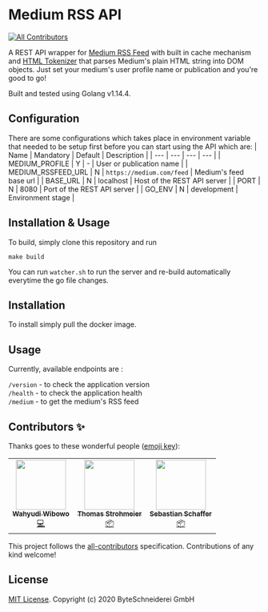 # Medium RSS API
<!-- ALL-CONTRIBUTORS-BADGE:START - Do not remove or modify this section -->
[![All Contributors](https://img.shields.io/badge/all_contributors-3-orange.svg?style=flat-square)](#contributors-)
<!-- ALL-CONTRIBUTORS-BADGE:END -->

A REST API wrapper for [Medium RSS Feed](https://help.medium.com/hc/en-us/articles/214874118-RSS-feeds) with built in cache mechanism and [HTML Tokenizer](https://godoc.org/golang.org/x/net/html) that parses Medium's plain HTML string into DOM objects. Just set your medium's user profile name or publication and you're good to go!  

Built and tested using Golang v1.14.4.

## Configuration

There are some configurations which takes place in environment variable that needed to be setup first before you can start using the API which are: 
| Name | Mandatory | Default | Description |
| --- | --- | --- | --- |
| MEDIUM_PROFILE | Y | - | User or publication name |
| MEDIUM_RSSFEED_URL | N | `https://medium.com/feed` | Medium's feed base url |
| BASE_URL | N | localhost | Host of the REST API server | 
| PORT | N | 8080 | Port of the REST API server |
| GO_ENV | N | development | Environment stage |

## Installation & Usage
To build, simply clone this repository and run 
```
make build
```
You can run `watcher.sh` to run the server and re-build automatically everytime the go file changes.

## Installation 
To install simply pull the docker image.

## Usage

Currently, available endpoints are :  

`/version` - to check the application version  
`/health` - to check the application health  
`/medium` - to get the medium's RSS feed  

## Contributors ✨

Thanks goes to these wonderful people ([emoji key](https://allcontributors.org/docs/en/emoji-key)):

<!-- ALL-CONTRIBUTORS-LIST:START - Do not remove or modify this section -->
<!-- prettier-ignore-start -->
<!-- markdownlint-disable -->
<table>
  <tr>
    <td align="center"><a href="https://github.com/wahyudibo"><img src="https://avatars2.githubusercontent.com/u/4588408?v=4" width="100px;" alt=""/><br /><sub><b>Wahyudi Wibowo</b></sub></a><br /><a href="https://github.com/ByteSchneiderei/medium-rss-api/commits?author=wahyudibo" title="Code">💻</a></td>
    <td align="center"><a href="https://twitter.com/t_strohmeier"><img src="https://avatars3.githubusercontent.com/u/13830953?v=4" width="100px;" alt=""/><br /><sub><b>Thomas Strohmeier</b></sub></a><br /><a href="#platform-tstrohmeier" title="Packaging/porting to new platform">📦</a></td>
    <td align="center"><a href="https://github.com/SebiSpace"><img src="https://avatars2.githubusercontent.com/u/10374656?v=4" width="100px;" alt=""/><br /><sub><b>Sebastian Schaffer</b></sub></a><br /><a href="#platform-SebiSpace" title="Packaging/porting to new platform">📦</a></td>
  </tr>
</table>

<!-- markdownlint-enable -->
<!-- prettier-ignore-end -->
<!-- ALL-CONTRIBUTORS-LIST:END -->

This project follows the [all-contributors](https://github.com/all-contributors/all-contributors) specification. Contributions of any kind welcome!

## License
[MIT License](https://github.com/ByteSchneiderei/medium-rss-api/blob/master/LICENSE). Copyright (c) 2020 ByteSchneiderei GmbH

